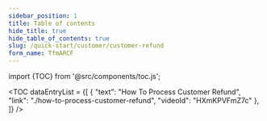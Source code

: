 ```yaml
---
sidebar_position: 1
title: Table of contents
hide_title: true 
hide_table_of_contents: true
slug: /quick-start/customer/customer-refund 
form_name: TfmARCF
---
```


import {TOC} from '@src/components/toc.js';

<TOC
dataEntryList = {[
{
  "text": "How To Process Customer Refund",  
  "link": "./how-to-process-customer-refund",
  "videoId": "HXmKPVFmZ7c"
},
]}
/>
